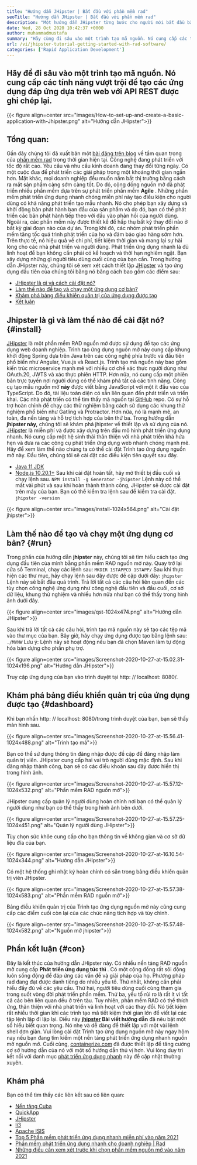 ```yaml
---
title: "Hướng dẫn JHipster | Bắt đầu với phần mềm rad" 
seoTitle: "Hướng dẫn JHipster | Bắt đầu với phần mềm rad" 
description: "Một hướng dẫn JHipster từng bước cho người mới bắt đầu bắt đầu. Theo dõi bài viết này để thiết lập ứng dụng đầu tiên với phần mềm JHipster RAD nguồn mở." 
date: Wed, 28 Oct 2020 10:42:37 +0000
author: muhammadmustafa
summary: "Hãy cùng đi sâu vào một trình tạo mã nguồn. Nó cung cấp các tính năng vượt trội để tạo các ứng dụng đáp ứng dựa trên web với API REST được ghi chép lại." 
url: /vi/jhipster-tutorial-getting-started-with-rad-software/
categories: ['Rapid Application Development']
---
```


## Hãy để đi sâu vào một trình tạo mã nguồn. Nó cung cấp các tính năng vượt trội để tạo các ứng dụng đáp ứng dựa trên web với API REST được ghi chép lại.

{{< figure align=center src="images/How-to-set-up-and-create-a-basic-application-with-Jhipster.png" alt="Hướng dẫn JHipster">}}


## Tổng quan:
Gần đây chúng tôi đã xuất bản một [bài đăng trên blog][1] về tầm quan trọng của [phần mềm rad][2] trong thời gian hiện tại. Công nghệ đang phát triển với tốc độ rất cao. Yêu cầu và nhu cầu kinh doanh đang thay đổi từng ngày. Có một cuộc đua để phát triển các giải pháp trong một khoảng thời gian ngắn hơn. Mặt khác, mọi doanh nghiệp đều muốn nắm bắt thị trường bằng cách ra mắt sản phẩm càng sớm càng tốt. Do đó, cộng đồng nguồn mở đã phát triển nhiều phần mềm dựa trên sự phát triển phần mềm  **Agile**  . Những phần mềm phát triển ứng dụng nhanh chóng miễn phí này tạo điều kiện cho người dùng có khả năng phát triển tạo mẫu nhanh. Nó cho phép bạn xây dựng và khởi động bản phát hành ban đầu của sản phẩm và do đó, bạn có thể phát triển các bản phát hành tiếp theo với đầu vào phản hồi của người dùng. Ngoài ra, các phần mềm này được thiết kế để hấp thụ bất kỳ thay đổi nào ở bất kỳ giai đoạn nào của dự án.
Trong khi đó, các nhóm phát triển phần mềm tăng tốc quá trình phát triển của họ và đảm bảo giao hàng sớm hơn. Trên thực tế, nó hiệu quả về chi phí, tiết kiệm thời gian và mang lại sự hài lòng cho các nhà phát triển và người dùng. Phát triển ứng dụng nhanh là đủ linh hoạt để bạn không cần phải có kế hoạch và thời hạn nghiêm ngặt. Bạn xây dựng những gì người tiêu dùng cuối cùng của bạn cần. Trong hướng dẫn JHipster này, chúng tôi sẽ xem xét cách thiết lập [JHipster][3] và tạo ứng dụng đầu tiên của chúng tôi bằng nó bằng cách bao gồm các điểm sau:
  * [JHipster là gì và cách cài đặt nó?][4]
  * [Làm thế nào để tạo và chạy một ứng dụng cơ bản?][5]
  * [Khám phá bảng điều khiển quản trị của ứng dụng được tạo][6]
  * [Kết luận][7]

## Jhipster là gì và làm thế nào để cài đặt nó? {#install}

[JHipster][3] là một phần mềm RAD nguồn mở được sử dụng để tạo các ứng dụng web doanh nghiệp. Trình tạo ứng dụng nguồn mở này cung cấp khung khởi động Spring dựa trên Java trên các công nghệ phía trước và đầu tiên phổ biến như Angular, Vue.js và React.js. Trình tạo mã nguồn này bao gồm kiến ​​trúc microservice mạnh mẽ với nhiều cơ chế xác thực người dùng như OAuth.20, JWTS và xác thực phiên HTTP. Hơn nữa, nó cung cấp một phiên bản trực tuyến nơi người dùng có thể khám phá tất cả các tính năng. Công cụ tạo mẫu nguồn mở  **này**  được viết bằng JavaScript với một ít đầu vào của TypeScript. Do đó, tài liệu toàn diện có sẵn liên quan đến phát triển và triển khai. Các nhà phát triển có thể tìm thấy mã nguồn tại [GitHub][8] repo. Có sự hỗ trợ hoàn chỉnh để chạy các thử nghiệm bằng cách sử dụng các khung thử nghiệm phổ biến như Gatling và Protractor. Hơn nữa, nó là mạnh mẽ, an toàn, đa nền tảng và hỗ trợ tích hợp của bên thứ ba.
Trong hướng dẫn  **jhipster này,**  chúng tôi sẽ khám phá jhipster về thiết lập và sử dụng của nó. [JHipster][3] là miễn phí và được xây dựng trên đầu mô hình phát triển ứng dụng nhanh. Nó cung cấp một hệ sinh thái thân thiện với nhà phát triển khá hứa hẹn và đưa ra các công cụ phát triển ứng dụng web nhanh chóng mạnh mẽ.
Hãy để xem làm thế nào chúng ta có thể cài đặt Trình tạo ứng dụng nguồn mở này. Đầu tiên, chúng tôi sẽ cài đặt các điều kiện tiên quyết sau đây.
  * [Java 11 JDK][9]
  * [Node.js 10.20.1+][10]
Sau khi cài đặt hoàn tất, hãy mở thiết bị đầu cuối và chạy lệnh sau.
`NPM install -g Generator -jhipster`
Lệnh này có thể mất vài phút và sau khi hoàn thành thành công, JHipster sẽ được cài đặt trên máy của bạn.
Bạn có thể kiểm tra lệnh sau để kiểm tra cài đặt.
`jhipster -version`

{{< figure align=center src="images/install-1024x564.png" alt="Cài đặt jhipster">}}


## Làm thế nào để tạo và chạy một ứng dụng cơ bản? {#run}

Trong phần của hướng dẫn  **jhipster**  này, chúng tôi sẽ tìm hiểu cách tạo ứng dụng đầu tiên của mình bằng phần mềm RAD nguồn mở này.
Quay trở lại cửa sổ Terminal, chạy các lệnh sau:
`MKDIR 1STAPPCD 1STAPP/`
Sau khi thực hiện các thư mục, hãy chạy lệnh sau đây được đề cập dưới đây:
`jhipster`
Lệnh này sẽ bắt đầu quá trình. Trả lời tất cả các câu hỏi liên quan đến các tùy chọn công nghệ ứng dụng như công nghệ đầu tiên và đầu cuối, cơ sở dữ liệu, khung thử nghiệm và nhiều hơn nữa như bạn có thể thấy trong hình ảnh dưới đây.

{{< figure align=center src="images/qst-1024x474.png" alt="Hướng dẫn JHipster">}}

Sau khi trả lời tất cả các câu hỏi, trình tạo mã nguồn này sẽ tạo các tệp mã vào thư mục của bạn.
Bây giờ, hãy chạy ứng dụng được tạo bằng lệnh sau:
`./MVNW`
Lưu ý: Lệnh này sẽ hoạt động nếu bạn đã chọn Maven làm tự động hóa bản dựng cho phần phụ trợ.

{{< figure align=center src="images/Screenshot-2020-10-27-at-15.02.31-1024x196.png" alt="Hướng dẫn JHipster">}}

Truy cập ứng dụng của bạn vào trình duyệt tại http: // localhost: 8080/.

## Khám phá bảng điều khiển quản trị của ứng dụng được tạo {#dashboard}

Khi bạn nhấn http: // localhost: 8080/trong trình duyệt của bạn, bạn sẽ thấy màn hình sau.

{{< figure align=center src="images/Screenshot-2020-10-27-at-15.56.41-1024x488.png" alt="Trình tạo mã">}}

Bạn có thể sử dụng thông tin đăng nhập được đề cập để đăng nhập làm quản trị viên. JHipster cung cấp hai vai trò người dùng mặc định. Sau khi đăng nhập thành công, bạn sẽ có các điều khoản sau đây được hiển thị trong hình ảnh.

{{< figure align=center src="images/Screenshot-2020-10-27-at-15.57.12-1024x532.png" alt="Phần mềm RAD nguồn mở">}}

JHipster cung cấp quản lý người dùng hoàn chỉnh nơi bạn có thể quản lý người dùng như bạn có thể thấy trong hình ảnh bên dưới.

{{< figure align=center src="images/Screenshot-2020-10-27-at-15.57.25-1024x451.png" alt="Quản lý người dùng JHipster">}}

Tùy chọn sức khỏe cung cấp cho bạn thông tin về không gian và cơ sở dữ liệu đĩa của bạn.

{{< figure align=center src="images/Screenshot-2020-10-27-at-16.10.54-1024x344.png" alt="Hướng dẫn JHipster">}}

Có một hệ thống ghi nhật ký hoàn chỉnh có sẵn trong bảng điều khiển quản trị viên JHipster.

{{< figure align=center src="images/Screenshot-2020-10-27-at-15.57.38-1024x583.png" alt="Phần mềm RAD nguồn mở">}}

Bảng điều khiển quản trị của Trình tạo ứng dụng nguồn mở này cũng cung cấp các điểm cuối còn lại của các chức năng tích hợp và tùy chỉnh.

{{< figure align=center src="images/Screenshot-2020-10-27-at-15.57.48-1024x582.png" alt="Nguồn mở jhipster">}}


## Phần kết luận {#con}

Đây là kết thúc của hướng dẫn JHipster này. Có nhiều nền tảng RAD nguồn mở cung cấp  **Phát triển ứng dụng tức thì** . Có một cộng đồng rất sôi động luôn sống động để đáp ứng các vấn đề và giải pháp của họ. Phương pháp rad đang đạt được danh tiếng do nhiều yếu tố. Thứ nhất, không cần phải hiểu đầy đủ về các yêu cầu. Thứ hai, người tiêu dùng cuối cùng tham gia trong suốt vòng đời phát triển phần mềm. Thứ ba, yếu tố rủi ro là rất ít vì tất cả các bên liên quan đều ở trên tàu. Tuy nhiên, phần mềm RAD có thể thích ứng, thân thiện với nhà phát triển và linh hoạt với các thay đổi. Nó tiết kiệm rất nhiều thời gian khi các trình tạo mã tiết kiệm thời gian lớn để viết lại các tập lệnh lặp đi lặp lại. Điều này **[jhipster][3] Bài viết hướng dẫn**  đã nêu bật một số hiểu biết quan trọng. Nó nhẹ và dễ dàng để thiết lập với một vài lệnh shell đơn giản.
Vui lòng cài đặt Trình tạo ứng dụng nguồn mở này ngay hôm nay nếu bạn đang tìm kiếm một nền tảng phát triển ứng dụng nhanh nguồn mở nguồn mở. Cuối cùng, [containerize.com][11] đã được thiết lập để tăng cường cơ sở hướng dẫn của nó với một số hướng dẫn thú vị hơn. Vui lòng duy trì kết nối với danh mục [phát triển ứng dụng nhanh][2] này để cập nhật thường xuyên.

## Khám phá
Bạn có thể tìm thấy các liên kết sau có liên quan:
  * [Nền tảng Cuba][12]
  * [QuickApp][13]
  * [JHipster][3]
  * [li3][14]
  * [Apache ISIS][15]
  * [Top 5 Phần mềm phát triển ứng dụng nhanh miễn phí vào năm 2021][16]
  * [Phần mềm phát triển ứng dụng nhanh cho doanh nghiệp | Rad][17]
  * [Những điều cần xem xét trước khi chọn phần mềm nguồn mở vào năm 2021][18]



 [1]: https://blog.containerize.com/2020/10/23/how-rad-software-can-help-you-to-grow-business-to-next-level/
 [2]: https://products.containerize.com/rad
 [3]: https://products.containerize.com/rad/jhipster
 [4]: #install
 [5]: #run
 [6]: #dashboard
 [7]: #con
 [8]: https://github.com/jhipster/generator-jhipster
 [9]: https://www.oracle.com/java/technologies/javase-jdk11-downloads.html
 [10]: https://nodejs.org/en/
 [11]: https://www.containerize.com/
 [12]: https://products.containerize.com/rad/cuba
 [13]: https://products.containerize.com/rad/quickapp
 [14]: https://products.containerize.com/rad/li3
 [15]: https://products.containerize.com/rad/apache-isis
 [16]: https://blog.containerize.com/rapid-application-development/top-5-free-rapid-application-development-software-in-2021/
 [17]: https://blog.containerize.com/rapid-application-development/rapid-application-development-software-for-business-rad/
 [18]: https://blog.containerize.com/cmdb-software/things-to-review-before-opting-open-source-software-in-2021/
